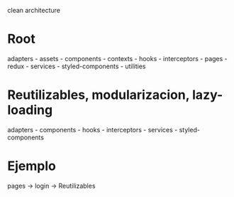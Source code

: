 clean architecture
# Root
adapters - assets - components - contexts - hooks - interceptors - pages - redux - services - styled-components - utilities

# Reutilizables, modularizacion, lazy-loading
adapters - components - hooks - interceptors - services - styled-components

# Ejemplo
pages -> login -> Reutilizables
